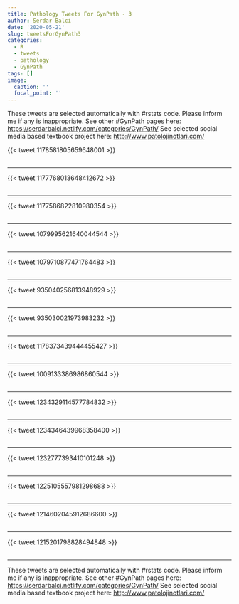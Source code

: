 ```yaml
---
title: Pathology Tweets For GynPath - 3
author: Serdar Balci
date: '2020-05-21'
slug: tweetsForGynPath3
categories:
  - R
  - tweets
  - pathology
  - GynPath
tags: []
image:
  caption: ''
  focal_point: ''
---
```



These tweets are selected automatically with #rstats code. Please inform me if any is inappropriate.
See other #GynPath pages here: https://serdarbalci.netlify.com/categories/GynPath/ 
See selected social media based textbook project here: http://www.patolojinotlari.com/

{{< tweet 1178581805659648001 >}}
<br>
<br>
<hr>
{{< tweet 1177768013648412672 >}}
<br>
<br>
<hr>
{{< tweet 1177586822810980354 >}}
<br>
<br>
<hr>
{{< tweet 1079995621640044544 >}}
<br>
<br>
<hr>
{{< tweet 1079710877471764483 >}}
<br>
<br>
<hr>
{{< tweet 935040256813948929 >}}
<br>
<br>
<hr>
{{< tweet 935030021973983232 >}}
<br>
<br>
<hr>
{{< tweet 1178373439444455427 >}}
<br>
<br>
<hr>
{{< tweet 1009133386986860544 >}}
<br>
<br>
<hr>
{{< tweet 1234329114577784832 >}}
<br>
<br>
<hr>
{{< tweet 1234346439968358400 >}}
<br>
<br>
<hr>
{{< tweet 1232777393410101248 >}}
<br>
<br>
<hr>
{{< tweet 1225105557981298688 >}}
<br>
<br>
<hr>
{{< tweet 1214602045912686600 >}}
<br>
<br>
<hr>
{{< tweet 1215201798828494848 >}}
<br>
<br>
<hr>


These tweets are selected automatically with #rstats code. Please inform me if any is inappropriate.
See other #GynPath pages here: https://serdarbalci.netlify.com/categories/GynPath/ 
See selected social media based textbook project here: http://www.patolojinotlari.com/
